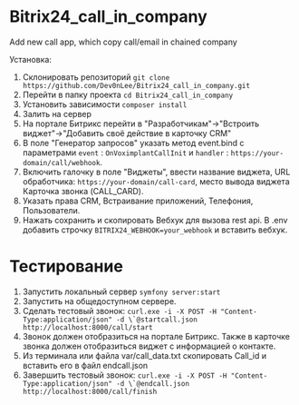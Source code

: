 # Bitrix24_call_in_company
Add new call app, which copy call/email in chained company

Установка:

1. Склонировать репозиторий `git clone https://github.com/Dev0nLee/Bitrix24_call_in_company.git`
2. Перейти в папку проекта `cd Bitrix24_call_in_company`
3. Установить зависимости `composer install`
4. Залить на сервер
5. На портале Битрикс перейти в "Разработчикам"->"Встроить виджет"->"Добавить своё действие в карточку CRM"
6. В поле "Генератор запросов" указать метод event.bind с параметрами `event` : `OnVoximplantCallInit` и `handler` : `https://your-domain/call/webhook`. 
7. Включить галочку в поле "Виджеты", ввести название виджета, URL обработчика: `https://your-domain/call-card`, место вывода виджета Карточка звонка (CALL_CARD).
8. Указать права CRM, Встраивание приложений, Телефония, Пользователи.
9. Нажать сохранить и скопировать Вебхук для вызова rest api. В .env добавить строчку `BITRIX24_WEBHOOK=your_webhook` и вставить вебхук.

# Тестирование
1. Запустить локальный сервер `symfony server:start`
2. Запустить на общедоступном сервере.
3. Сделать тестовый звонок: ```curl.exe -i -X POST -H "Content-Type:application/json" -d \`@startcall.json http://localhost:8000/call/start```
4. Звонок должен отобразиться на портале Битрикс. Также в карточке звонка должен отобразиться виджет с информацией о контакте.
5. Из терминала или файла var/call_data.txt скопировать Call_id и вставить его в файл endcall.json
6. Завершить тестовый звонок: ```curl.exe -i -X POST -H "Content-Type:application/json" -d \`@endcall.json http://localhost:8000/call/finish```
